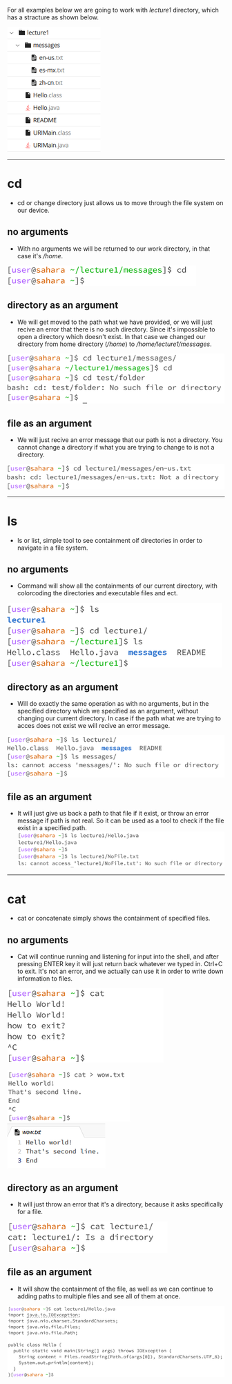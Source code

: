 For all examples below we are going to work with *lecture1* directory, which has a stracture as shown below.

![Image](img/tt-1.png)

---

# cd
- cd or change directory just allows us to move through the file system on our device. 
## no arguments
- With no arguments we will be returned to our work directory, in that case it's */home*.
  
![Image](img/cd-na.png)
## directory as an argument
- We will get moved to the path what we have provided, or we will just recive an error that there is no such directory. Since it's impossible to open a directory which doesn't exist. In that case we changed our directory from home directory (*/home*) to */home/lecture1/messages*.
  
![Image](img/cd-da.png)
## file as an argument
- We will just recive an error message that our path is not a directory. You cannot change a directory if what you are trying to change to is not a directory.
  
![Image](img/cd-fa.png)

---


# ls
- ls or list, simple tool to see containment oif directories in order to navigate in a file system.
## no arguments
- Command will show all the containments of our current directory, with colorcoding the directories and executable files and ect.
  
![Image](img/ls-na.png)
## directory as an argument
- Will do exactly the same operation as with no arguments, but in the specified directory which we specified as an argument, without changing our current directory. In case if the path what we are trying to acces does not exist we will recive an error message. 
  
![Image](img/ls-da.png)
## file as an argument
- It will just give us back a path to that file if it exist, or throw an error message if path is not real. So it can be used as a tool to check if the file exist in a specified path.   
![Image](img/ls-fa.png)

---


# cat
- cat or concatenate simply shows the containment of specified files.
## no arguments
- Cat will continue running and listening for input into the shell, and after pressing ENTER key it will just return back whatever we typed in. Ctrl+C to exit. It's not an error, and we actually can use it in order to write down information to files. 
    
![Image](img/cat-na.png)

![Image](img/cat-na-1.png)  
![Image](img/cat-na-2.png)
## directory as an argument
- It will just throw an error that it's a directory, because it asks specifically for a file.
  
![Image](img/cat-da.png)
## file as an argument
- It will show the containment of the file, as well as we can continue to adding paths to multiple files and see all of them at once.
  
![Image](img/cat-fa.png)
